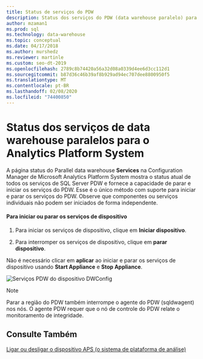 ```yaml
---
title: Status de serviços do PDW
description: Status dos serviços do PDW (data warehouse paralelo) para o Analytics Platform System.
author: mzaman1
ms.prod: sql
ms.technology: data-warehouse
ms.topic: conceptual
ms.date: 04/17/2018
ms.author: murshedz
ms.reviewer: martinle
ms.custom: seo-dt-2019
ms.openlocfilehash: 2789c8b74420a56a32d08a0339d4ee6d3cc112d1
ms.sourcegitcommit: b87d36c46b39af8b929ad94ec707dee8800950f5
ms.translationtype: MT
ms.contentlocale: pt-BR
ms.lasthandoff: 02/08/2020
ms.locfileid: "74400850"
---
```

# <a name="parallel-data-warehouse-services-status-for-analytics-platform-system"></a>Status dos serviços de data warehouse paralelos para o Analytics Platform System
A página status do Parallel data warehouse **Services** na Configuration Manager de Microsoft Analytics Platform System mostra o status atual de todos os serviços de SQL Server PDW e fornece a capacidade de parar e iniciar os serviços do PDW. Esse é o único método com suporte para iniciar e parar os serviços do PDW. Observe que componentes ou serviços individuais não podem ser iniciados de forma independente.  
  
#### <a name="to-start-or-stop-the-appliance-services"></a>Para iniciar ou parar os serviços de dispositivo  
  
1.  Para iniciar os serviços de dispositivo, clique em **Iniciar dispositivo**.  
  
2.  Para interromper os serviços de dispositivo, clique em **parar dispositivo**.  
  
Não é necessário clicar em **aplicar** ao iniciar e parar os serviços de dispositivo usando **Start Appliance** e **Stop Appliance**.  
  
![Serviços PDW do dispositivo DWConfig](./media/pdw-services-status/SQL_Server_PDW_DWConfig_ApplPDWServices.png "SQL_Server_PDW_DWConfig_ApplPDWServices")  
  
> [!NOTE]  
> Parar a região do PDW também interrompe o agente do PDW (sqldwagent) nos nós. O agente PDW requer que o nó de controle do PDW relate o monitoramento de integridade.  
  
## <a name="see-also"></a>Consulte Também  
[Ligar ou desligar o dispositivo APS &#40;o sistema de plataforma de análise&#41;](power-the-aps-appliance-on-or-off.md)  
  
